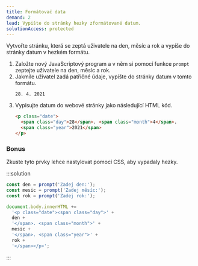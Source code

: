 ```yaml
---
title: Formátovač data
demand: 2
lead: Vypište do stránky hezky zformátované datum.
solutionAccess: protected
---
```


Vytvořte stránku, která se zeptá uživatele na den, měsíc a rok a vypíše do stránky datum v hezkém formátu.

1. Založte nový JavaScriptový program a v něm si pomocí funkce `prompt` zeptejte uživatele na den, měsíc a rok.
1. Jakmile uživatel zadá patřičné údaje, vypište do stránky datum v tomto formátu.
   ```text
   28. 4. 2021
   ```
1. Vypisujte datum do webové stránky jako následující HTML kód.
   ```html
   <p class="date">
     <span class="day">28</span>. <span class="month">4</span>.
     <span class="year">2021</span>
   </p>
   ```

### Bonus

Zkuste tyto prvky lehce nastylovat pomocí CSS, aby vypadaly hezky.

:::solution

```js
const den = prompt('Zadej den:');
const mesic = prompt('Zadej měsíc:');
const rok = prompt('Zadej rok:');

document.body.innerHTML +=
  '<p class="date"><span class="day">' +
  den +
  '</span>. <span class="month">' +
  mesic +
  '</span>. <span class="year">' +
  rok +
  '</span></p>';
```

:::
